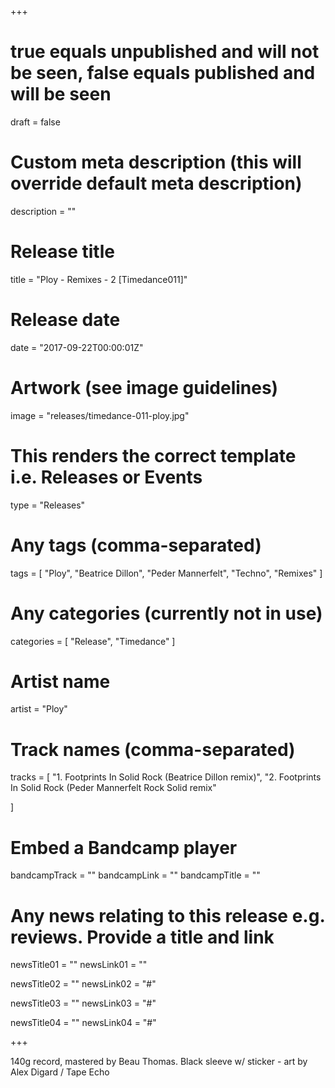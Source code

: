 +++

# true equals unpublished and will not be seen, false equals published and will be seen
draft = false

# Custom meta description (this will override default meta description)
description = ""

# Release title
title = "Ploy - Remixes - 2 [Timedance011]"

# Release date
date = "2017-09-22T00:00:01Z"

# Artwork (see image guidelines)
image = "releases/timedance-011-ploy.jpg"

# This renders the correct template i.e. Releases or Events
type = "Releases"

# Any tags (comma-separated)
tags = [ 
	"Ploy",
	"Beatrice Dillon",
	"Peder Mannerfelt", 
	"Techno",
	"Remixes"
]

# Any categories (currently not in use)
categories = [ 
	"Release", 
	"Timedance" 
]

# Artist name
artist = "Ploy"

# Track names (comma-separated)
tracks = [
	"1. Footprints In Solid Rock (Beatrice Dillon remix)",
	"2. Footprints In Solid Rock (Peder Mannerfelt Rock Solid remix"
	
]

# Embed a Bandcamp player
bandcampTrack = ""
bandcampLink = ""
bandcampTitle = ""

# Any news relating to this release e.g. reviews. Provide a title and link
newsTitle01 = ""
newsLink01 = ""

newsTitle02 = ""
newsLink02 = "#"

newsTitle03 = ""
newsLink03 = "#"

newsTitle04 = ""
newsLink04 = "#"

+++

<!-- Provide a summary/statement below -->
140g record, mastered by Beau Thomas. Black sleeve w/ sticker - art by Alex Digard / Tape Echo 
